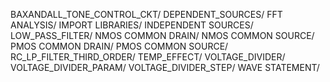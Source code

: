 BAXANDALL_TONE_CONTROL_CKT/
DEPENDENT_SOURCES/
FFT ANALYSIS/
IMPORT LIBRARIES/
INDEPENDENT SOURCES/
LOW_PASS_FILTER/
NMOS COMMON DRAIN/
NMOS COMMON SOURCE/
PMOS COMMON DRAIN/
PMOS COMMON SOURCE/
RC_LP_FILTER_THIRD_ORDER/
TEMP_EFFECT/
VOLTAGE_DIVIDER/
VOLTAGE_DIVIDER_PARAM/
VOLTAGE_DIVIDER_STEP/
WAVE STATEMENT/